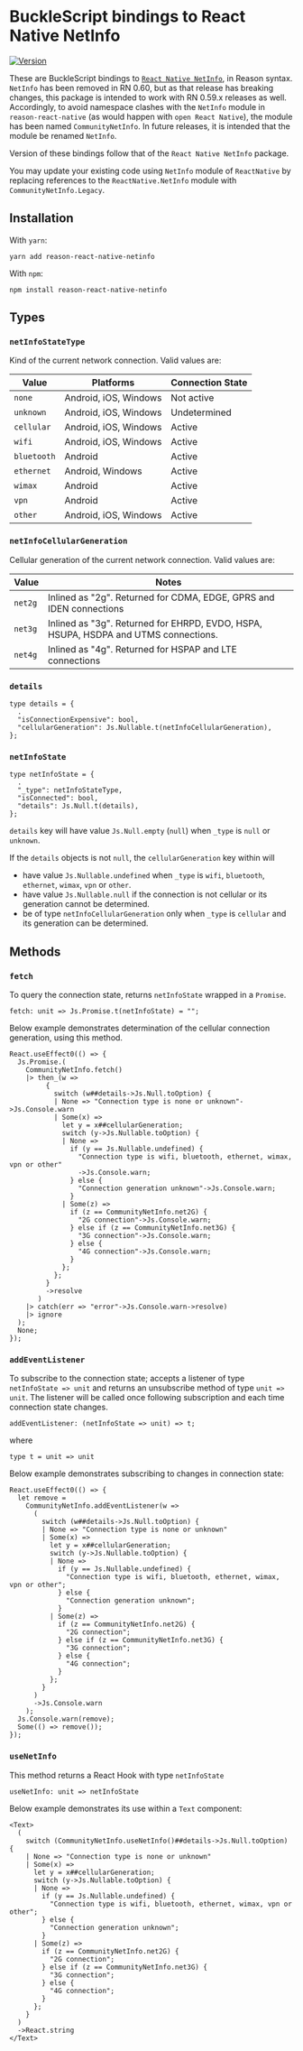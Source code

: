 # BuckleScript bindings to React Native NetInfo

[![Version](https://img.shields.io/npm/v/reason-react-native-netinfo.svg)](https://www.npmjs.com/package/reason-react-native-netinfo)

These are BuckleScript bindings to [`React Native NetInfo`](https://github.com/react-native-community/react-native-netinfo), in Reason syntax. `NetInfo` has been removed in RN 0.60, but as that release has breaking changes, this package is intended to work with RN 0.59.x releases as well. Accordingly, to avoid namespace clashes with the `NetInfo` module in `reason-react-native` (as would happen with `open React Native`), the module has been named `CommunityNetInfo`. In future releases, it is intended that the module be renamed `NetInfo`.

Version of these bindings follow that of the `React Native NetInfo` package.

You may update your existing code using `NetInfo` module of `ReactNative` by replacing references to the `ReactNative.NetInfo` module with `CommunityNetInfo.Legacy`.

## Installation

With `yarn`:
```shell
yarn add reason-react-native-netinfo
```

With `npm`:
```shell
npm install reason-react-native-netinfo
```

## Types

### `netInfoStateType`

Kind of the current network connection. Valid values are:

| Value       | Platforms             | Connection State |
| ----------- | --------------------- | ---------------- |
| `none`      | Android, iOS, Windows | Not active       |
| `unknown`   | Android, iOS, Windows | Undetermined     |
| `cellular`  | Android, iOS, Windows | Active           |
| `wifi`      | Android, iOS, Windows | Active           |
| `bluetooth` | Android               | Active           |
| `ethernet`  | Android, Windows      | Active           |
| `wimax`     | Android               | Active           |
| `vpn`       | Android               | Active           |
| `other`     | Android, iOS, Windows | Active           |

### `netInfoCellularGeneration`

Cellular generation of the current network connection. Valid values are:

| Value   | Notes                                                                               |
| ------- | ----------------------------------------------------------------------------------- |
| `net2g` | Inlined as "2g". Returned for CDMA, EDGE, GPRS and IDEN connections                 |
| `net3g` | Inlined as "3g". Returned for EHRPD, EVDO, HSPA, HSUPA, HSDPA and UTMS connections. |
| `net4g` | Inlined as "4g". Returned for HSPAP and LTE connections                             |

### `details`

```reason
type details = {
  .
  "isConnectionExpensive": bool,
  "cellularGeneration": Js.Nullable.t(netInfoCellularGeneration),
};
```

### `netInfoState`

```reason
type netInfoState = {
  .
  "_type": netInfoStateType,
  "isConnected": bool,
  "details": Js.Null.t(details),
};
```

`details` key will have value `Js.Null.empty` (`null`) when `_type` is `null` or `unknown`.

If the `details` objects is not `null`, the `cellularGeneration` key within will

- have value `Js.Nullable.undefined` when `_type` is `wifi`, `bluetooth`, `ethernet`, `wimax`, `vpn` or `other`.
- have value `Js.Nullable.null` if the connection is not cellular or its generation cannot be determined.
- be of type `netInfoCellularGeneration` only when `_type` is `cellular` and its generation can be determined.

## Methods

### `fetch`

To query the connection state, returns `netInfoState` wrapped in a `Promise`.

```reason
fetch: unit => Js.Promise.t(netInfoState) = "";
```

Below example demonstrates determination of the cellular connection generation, using this method.

```reason
React.useEffect0(() => {
  Js.Promise.(
    CommunityNetInfo.fetch()
    |> then_(w =>
         {
           switch (w##details->Js.Null.toOption) {
           | None => "Connection type is none or unknown"->Js.Console.warn
           | Some(x) =>
             let y = x##cellularGeneration;
             switch (y->Js.Nullable.toOption) {
             | None =>
               if (y == Js.Nullable.undefined) {
                 "Connection type is wifi, bluetooth, ethernet, wimax, vpn or other"
                 ->Js.Console.warn;
               } else {
                 "Connection generation unknown"->Js.Console.warn;
               }
             | Some(z) =>
               if (z == CommunityNetInfo.net2G) {
                 "2G connection"->Js.Console.warn;
               } else if (z == CommunityNetInfo.net3G) {
                 "3G connection"->Js.Console.warn;
               } else {
                 "4G connection"->Js.Console.warn;
               }
             };
           };
         }
         ->resolve
       )
    |> catch(err => "error"->Js.Console.warn->resolve)
    |> ignore
  );
  None;
});
```

### `addEventListener`

To subscribe to the connection state; accepts a listener of type `netInfoState => unit` and returns an unsubscribe method of type `unit => unit`. The listener will be called once following subscription and each time connection state changes.

```reason
addEventListener: (netInfoState => unit) => t;
```

where

```reason
type t = unit => unit
```

Below example demonstrates subscribing to changes in connection state:

```reason
React.useEffect0(() => {
  let remove =
    CommunityNetInfo.addEventListener(w =>
      (
        switch (w##details->Js.Null.toOption) {
        | None => "Connection type is none or unknown"
        | Some(x) =>
          let y = x##cellularGeneration;
          switch (y->Js.Nullable.toOption) {
          | None =>
            if (y == Js.Nullable.undefined) {
              "Connection type is wifi, bluetooth, ethernet, wimax, vpn or other";
            } else {
              "Connection generation unknown";
            }
          | Some(z) =>
            if (z == CommunityNetInfo.net2G) {
              "2G connection";
            } else if (z == CommunityNetInfo.net3G) {
              "3G connection";
            } else {
              "4G connection";
            }
          };
        }
      )
      ->Js.Console.warn
    );
  Js.Console.warn(remove);
  Some(() => remove());
});
```

### `useNetInfo`

This method returns a React Hook with type `netInfoState`

```reason
useNetInfo: unit => netInfoState
```

Below example demonstrates its use within a `Text` component:

```reason
<Text>
  (
    switch (CommunityNetInfo.useNetInfo()##details->Js.Null.toOption) {
    | None => "Connection type is none or unknown"
    | Some(x) =>
      let y = x##cellularGeneration;
      switch (y->Js.Nullable.toOption) {
      | None =>
        if (y == Js.Nullable.undefined) {
          "Connection type is wifi, bluetooth, ethernet, wimax, vpn or other";
        } else {
          "Connection generation unknown";
        }
      | Some(z) =>
        if (z == CommunityNetInfo.net2G) {
          "2G connection";
        } else if (z == CommunityNetInfo.net3G) {
          "3G connection";
        } else {
          "4G connection";
        }
      };
    }
  )
  ->React.string
</Text>
```
